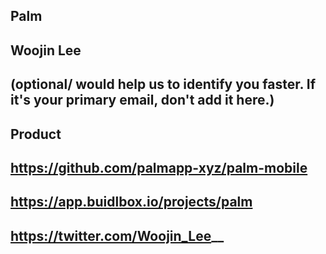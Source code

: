 ## Palm

## Woojin Lee

## <Used Email in Buidlbox> (optional/ would help us to identify you faster. If it's your primary email, don't add it here.)

## Product

## https://github.com/palmapp-xyz/palm-mobile

## https://app.buidlbox.io/projects/palm

## https://twitter.com/Woojin_Lee__
